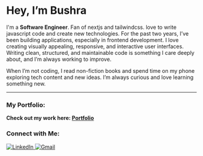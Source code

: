 # Hey, I’m Bushra

I'm a **Software Engineer**. Fan of nextjs and tailwindcss. love to write javascript code and create new technologies. 
For the past two years, I’ve been building applications, especially in frontend development. I love creating visually appealing, responsive, and interactive user interfaces. Writing clean, structured, and maintainable code is something I care deeply about, and I’m always working to improve.

When I’m not coding, I read non-fiction books and spend time on my phone exploring tech content and new ideas. I’m always curious and love learning something new.

---

### My Portfolio:
**Check out my work here: [Portfolio](https://bushra-dev.vercel.app/)**

### Connect with Me:
<div>
  <a href="https://www.linkedin.com/in/bushra-naeem-5b9329246/" target="_blank">
    <img src="https://img.shields.io/badge/LinkedIn-0A66C2?style=for-the-badge&logo=linkedin&logoColor=white" alt="LinkedIn" />
  </a>
  <a href="mailto:bushranaeem941@gmail.com" target="_blank">
    <img src="https://img.shields.io/badge/Gmail-D14836?style=for-the-badge&logo=gmail&logoColor=white" alt="Gmail" />
  </a>
</div>
